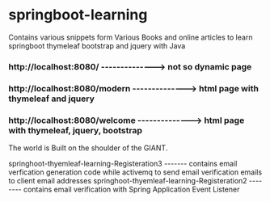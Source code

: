 # springboot-learning

 Contains various snippets form Various Books and online articles to learn
       springboot thymeleaf bootstrap and jquery with Java

### http://localhost:8080/            --------------> not so dynamic page
### http://localhost:8080/modern      --------------> html page with thymeleaf and jquery

### http://localhost:8080/welcome     --------------> html page with thymeleaf, jquery, bootstrap


The world is Built on  the shoulder of the GIANT.

springhoot-thyemleaf-learning-Registeration3 ------- contains email verfication generation code while activemq to send email verification emails to client email addresses
springhoot-thyemleaf-learning-Registeration2 -------- contains email verification with Spring Application Event Listener

